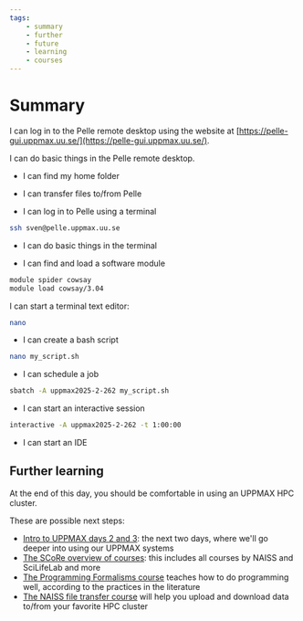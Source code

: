 ```yaml
---
tags:
    - summary
    - further
    - future
    - learning
    - courses
---
```


# Summary

I can log in to the Pelle remote desktop using the website
at [https://pelle-gui.uppmax.uu.se/](https://pelle-gui.uppmax.uu.se/).

I can do basic things in the Pelle remote desktop.


- I can find my home folder

- I can transfer files to/from Pelle


- I can log in to Pelle using a terminal

```bash
ssh sven@pelle.uppmax.uu.se
```

- I can do basic things in the terminal

- I can find and load a software module

```bash
module spider cowsay
module load cowsay/3.04
```

I can start a terminal text editor:

```bash
nano
```

- I can create a bash script

```bash
nano my_script.sh
```

- I can schedule a job

```bash
sbatch -A uppmax2025-2-262 my_script.sh
```

- I can start an interactive session

```bash
interactive -A uppmax2025-2-262 -t 1:00:00
```

- I can start an IDE


## Further learning

At the end of this day, you should be comfortable in using an UPPMAX
HPC cluster.

These are possible next steps:

- [Intro to UPPMAX days 2 and 3](https://docs.uppmax.uu.se/courses_workshops/uppmax_intro_course/):
  the next two days, where we'll go deeper into using our UPPMAX systems
- [The SCoRe overview of courses](https://nbisweden.github.io/SCoRe_user_doc/courses/):
  this includes all courses by NAISS and SciLifeLab and more
- [The Programming Formalisms course](https://uppmax.github.io/programming_formalisms/)
  teaches how to do programming well, according to the practices in the
  literature
- [The NAISS file transfer course](https://uppmax.github.io/naiss_file_transfer_course/)
  will help you upload and download data to/from your favorite HPC cluster
